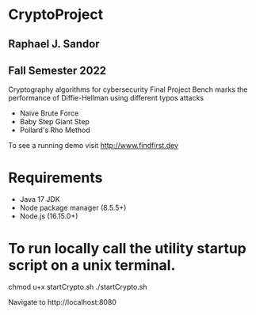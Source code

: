 # CryptoProject
## Raphael J. Sandor 
## Fall Semester 2022
Cryptography algorithms for cybersecurity Final Project
Bench marks the performance of Diffie-Hellman using different typos attacks
- Naive Brute Force
- Baby Step Giant Step
- Pollard's Rho Method

To see a running demo visit 
http://www.findfirst.dev

# Requirements 

- Java 17 JDK
- Node package manager (8.5.5+)
- Node.js (16.15.0+)

# To run locally call the utility startup script on a unix terminal.
chmod u+x startCrypto.sh
./startCrypto.sh

Navigate to http://localhost:8080
